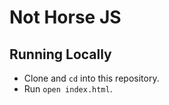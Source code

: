 # Not Horse JS

## Running Locally

* Clone and `cd` into this repository.
* Run `open index.html`.
